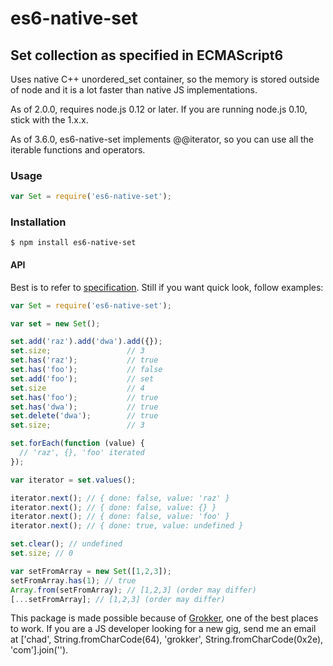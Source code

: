 # es6-native-set
## Set collection as specified in ECMAScript6

Uses native C++ unordered_set container, so the memory is stored
outside of node and it is a lot faster than native JS implementations.

As of 2.0.0, requires node.js 0.12 or later. If you are running
node.js 0.10, stick with the 1.x.x.

As of 3.6.0, es6-native-set implements @@iterator, so you can use all the iterable functions and operators.

### Usage

```javascript
var Set = require('es6-native-set');
```

### Installation

	$ npm install es6-native-set

#### API

Best is to refer to [specification](http://people.mozilla.org/~jorendorff/es6-draft.html#sec-set-objects). Still if you want quick look, follow examples:

```javascript
var Set = require('es6-native-set');

var set = new Set();

set.add('raz').add('dwa').add({});
set.size;                 // 3
set.has('raz');           // true
set.has('foo');           // false
set.add('foo');           // set
set.size                  // 4
set.has('foo');           // true
set.has('dwa');           // true
set.delete('dwa');        // true
set.size;                 // 3

set.forEach(function (value) {
  // 'raz', {}, 'foo' iterated
});

var iterator = set.values();

iterator.next(); // { done: false, value: 'raz' }
iterator.next(); // { done: false, value: {} }
iterator.next(); // { done: false, value: 'foo' }
iterator.next(); // { done: true, value: undefined }

set.clear(); // undefined
set.size; // 0

var setFromArray = new Set([1,2,3]);
setFromArray.has(1); // true
Array.from(setFromArray); // [1,2,3] (order may differ)
[...setFromArray]; // [1,2,3] (order may differ)
```

This package is made possible because of [Grokker](http://grokker.com/), one of the best places to work. If you are a JS developer looking for a new gig, send me an email at &#x5b;'chad', String.fromCharCode(64), 'grokker', String.fromCharCode(0x2e), 'com'&#x5d;.join('').
